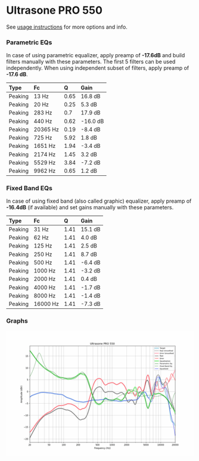 # Ultrasone PRO 550
See [usage instructions](https://github.com/jaakkopasanen/AutoEq#usage) for more options and info.

### Parametric EQs
In case of using parametric equalizer, apply preamp of **-17.6dB** and build filters manually
with these parameters. The first 5 filters can be used independently.
When using independent subset of filters, apply preamp of **-17.6 dB**.

| Type    | Fc       |    Q | Gain     |
|:--------|:---------|:-----|:---------|
| Peaking | 13 Hz    | 0.65 | 16.8 dB  |
| Peaking | 20 Hz    | 0.25 | 5.3 dB   |
| Peaking | 283 Hz   | 0.7  | 17.9 dB  |
| Peaking | 440 Hz   | 0.62 | -16.0 dB |
| Peaking | 20365 Hz | 0.19 | -8.4 dB  |
| Peaking | 725 Hz   | 5.92 | 1.8 dB   |
| Peaking | 1651 Hz  | 1.94 | -3.4 dB  |
| Peaking | 2174 Hz  | 1.45 | 3.2 dB   |
| Peaking | 5529 Hz  | 3.84 | -7.2 dB  |
| Peaking | 9962 Hz  | 0.65 | 1.2 dB   |

### Fixed Band EQs
In case of using fixed band (also called graphic) equalizer, apply preamp of **-16.4dB**
(if available) and set gains manually with these parameters.

| Type    | Fc       |    Q | Gain    |
|:--------|:---------|:-----|:--------|
| Peaking | 31 Hz    | 1.41 | 15.1 dB |
| Peaking | 62 Hz    | 1.41 | 4.0 dB  |
| Peaking | 125 Hz   | 1.41 | 2.5 dB  |
| Peaking | 250 Hz   | 1.41 | 8.7 dB  |
| Peaking | 500 Hz   | 1.41 | -6.4 dB |
| Peaking | 1000 Hz  | 1.41 | -3.2 dB |
| Peaking | 2000 Hz  | 1.41 | 0.4 dB  |
| Peaking | 4000 Hz  | 1.41 | -1.7 dB |
| Peaking | 8000 Hz  | 1.41 | -1.4 dB |
| Peaking | 16000 Hz | 1.41 | -7.3 dB |

### Graphs
![](./Ultrasone%20PRO%20550.png)